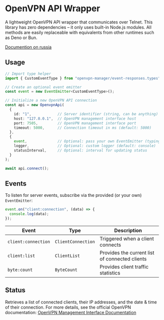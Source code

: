 # OpenVPN API Wrapper

A lightweight OpenVPN API wrapper that communicates over Telnet.
This library has zero dependencies – it only uses built-in Node.js modules.
All methods are easily replaceable with equivalents from other runtimes such as Deno or Bun.

[Documention on russia](/readme.ru.md)


## Usage

```ts
// Import type helper
import { CustomEventType } from "openvpn-manager/event-responses.types";

// Create an optional event emitter
const event = new EventEmitter<CustomEventType>();

// Initialize a new OpenVPN API connection
const api = new OpenvpnApi(
  {
    id: "1",            // Server identifier (string, can be anything)
    host: "127.0.0.1",  // OpenVPN management interface host
    port: 7505,         // OpenVPN management interface port
    timeout: 5000,      // Connection timeout in ms (default: 5000)
  },
  {
    event,              // Optional: pass your own EventEmitter (typing will be lost)
    logger,             // Optional: custom logger (default: console)
    statusInterval,     // Optional: interval for updating status
  }
);
```
```ts
await api.connect();
```


## Events

To listen for server events, subscribe via the provided (or your own) `EventEmitter`:

```ts
event.on("client:connection", (data) => {
  console.log(data);
});
```

| Event               | Type               | Description                                              |
| ------------------- | ------------------ | -------------------------------------------------------- |
| `client:connection` | `ClientConnection` | Triggered when a client connects                         |
| `client:list`       | `ClientList`       | Provides the current list of connected clients           |
| `byte:count`        | `ByteCount`        | Provides client traffic statistics                       |


## Status

Retrieves a list of connected clients, their IP addresses, and the date & time of their connection.
For more details, see the official OpenVPN documentation:
[OpenVPN Management Interface Documentation](https://openvpn.net/community-resources/management-interface/)
